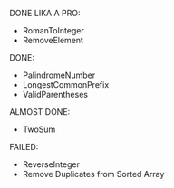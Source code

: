 DONE LIKA A PRO:
- RomanToInteger
- RemoveElement

DONE:
- PalindromeNumber
- LongestCommonPrefix
- ValidParentheses

ALMOST DONE:
- TwoSum

FAILED:
- ReverseInteger
- Remove Duplicates from Sorted Array
